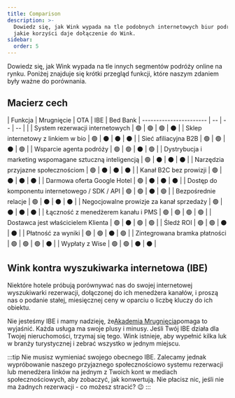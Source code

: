 ```yaml
---
title: Comparison
description: >-
  Dowiedz się, jak Wink wypada na tle podobnych internetowych biur podróży i
  jakie korzyści daje dołączenie do Wink.
sidebar:
  order: 5
---
```

Dowiedz się, jak Wink wypada na tle innych segmentów podróży online na rynku. Poniżej znajduje się krótki przegląd funkcji, które naszym zdaniem były ważne do porównania.

## Macierz cech

| Funkcja | Mrugnięcie | OTA | IBE | Bed Bank
| ----------------------- | -- | -- | -- | |
| System rezerwacji internetowych | 🟢 | 🟢 | 🟢 | ⚫️ |
| Sklep internetowy z linkiem w bio | 🟢 | ⚫️ | ⚫️ | ⚫️ |
| Sieć afiliacyjna B2B | 🟢 | 🟢 | ⚫️ | 🟢 |
| Wsparcie agenta podróży | 🟢 | 🟢 | ⚫️ | 🟢 |
| Dystrybucja i marketing wspomagane sztuczną inteligencją | 🟢 | ⚫️ | ⚫️ | ⚫️ |
| Narzędzia przyjazne społecznościom | 🟢 | ⚫️ | ⚫️ | ⚫️ |
| Kanał B2C bez prowizji | 🟢 | ⚫️ | ⚫️ | ⚫️ |
| Darmowa oferta Google Hotel | 🟢 | ⚫️ | ⚫️ | ⚫️ |
| Dostęp do komponentu internetowego / SDK / API | 🟢 | 🟢 | ⚫️ | 🟢 |
| Bezpośrednie relacje | 🟢 | ⚫️ | ⚫️ | ⚫️ |
| Negocjowalne prowizje za kanał sprzedaży | 🟢 | ⚫️ | ⚫️ | ⚫️ |
| Łączność z menedżerem kanału i PMS | 🟢 | 🟢 | 🟢 | 🟢 |
| Dostawca jest właścicielem Klienta | 🟢 | ⚫️ | 🟢 | 🟢 |
| Śledź ROI | 🟢 | 🟢 | ⚫️ | ⚫️ |
| Płatność za wyniki | 🟢 | 🟢 | ⚫️ | 🟢 |
| Zintegrowana bramka płatności | 🟢 | 🟢 | 🟢 | ⚫️ |
| Wypłaty z Wise | 🟢 | 🟢 | ⚫️ | ⚫️ |

## Wink kontra wyszukiwarka internetowa (IBE)

Niektóre hotele próbują porównywać nas do swojej internetowej wyszukiwarki rezerwacji, dołączonej do ich menedżera kanałów, i proszą nas o podanie stałej, miesięcznej ceny w oparciu o liczbę kluczy do ich obiektu.

Nie jesteśmy IBE i mamy nadzieję, że[Akademia Mrugnięcia](/)pomaga to wyjaśnić. Każda usługa ma swoje plusy i minusy. Jeśli Twój IBE działa dla Twojej nieruchomości, trzymaj się tego.
Wink istnieje, aby wypełnić kilka luk w branży turystycznej i zebrać wszystko w jednym miejscu.

:::tip
Nie musisz wymieniać swojego obecnego IBE. Zalecamy jednak wypróbowanie naszego przyjaznego społecznościowo systemu rezerwacji lub menedżera linków na jednym z Twoich kont w mediach społecznościowych, aby zobaczyć, jak konwertują. Nie płacisz nic, jeśli nie ma żadnych rezerwacji - co możesz stracić? 😉
:::

